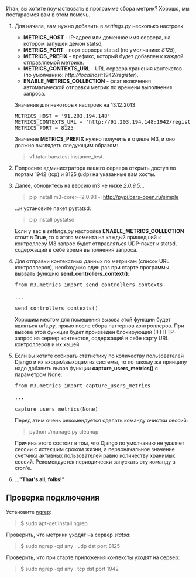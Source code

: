 <!-- 
.. title: Подключение отправки метрик
.. slug: how-install-send-metrics
.. date: 2014/03/19 15:18:39
.. tags: 
.. link: 
.. description: 
.. type: text
-->


Итак, вы хотите поучаствовать в программе сбора метрик? Хорошо, мы постараемся вам в этом помочь.

1. Для начала, вам нужно добавить в _settings.py_ несколько настроек:
   - **METRICS_HOST** - IP-адрес или доменное имя сервера, на котором запущен демон statsd,
   - **METRICS_PORT** - порт сервера statsd (по умолчанию: _8125_),
   - **METRICS_PREFIX** - префикс, который будет добавлен к каждой отправляемой метрике.
   - **METRICS_CONTEXTS_URL** - URL сервера хранения контекстов (по умолчанию: _http://localhost:1942/register_).
   - **ENABLE_METRICS_COLLECTION** - флаг включения автоматической отправки метрик по времени выполнения запроса.

   Значения для некоторых настроек на 13.12.2013:
   <pre>
   METRICS_HOST = '91.203.194.148'
   METRICS_CONTEXTS_URL = 'http://91.203.194.148:1942/register'
   METRICS_PORT = 8125
   </pre>

   Значение **METRICS_PREFIX** нужно получить в отделе М3, и оно должно выглядеть следующим образом:
   > v1.tatar.bars.test.instance_test.

2. Попросите администратора вашего сервера открыть доступ по портам 1942 (tcp) и 8125 (udp) на указанные вам хосты.

3. Далее, обновитесь на версию m3 не ниже _2.0.9.5_...
   >pip install m3-core>=2.0.9.1 -i http://pypi.bars-open.ru/simple

   ...и установите пакет pystatsd:
   >pip install pystatsd

   Если у вас в _settings.py_ настройка **ENABLE_METRICS_COLLECTION** стоит в **True**, то с этого момента на каждый пришедший к контроллеру M3 запрос будет отправляться UDP-пакет к statsd, содержащий в себе время выполнения запроса.

4. Для отправки контекстных данных по метрикам (список URL контроллеров), необходимо один раз при старте программы вызвать
   функцию **send_controllers_context()**:

   <pre>
   from m3.metrics import send_controllers_contexts

   ...

   send_controllers_contexts()
   </pre>

   Хорошим местом для помещения вызова этой функции будет являться _urls.py_, прямо после сбора паттернов контроллеров. При вызове этой функции будет произведен блокирующий (!) HTTP-запрос на сервер контекстов, содержащий в себе карту URL контроллеров и их хэшей.

5. Если вы хотите собирать статистику по количеству пользователей Django и их входам\выходам из системы, то по такому же принципу надо добавить вызов функции **capture_users_metrics()** с параметром None:

   <pre>
   from m3.metrics import capture_users_metrics

   ...

   capture_users_metrics(None)
   </pre>

   Перед этим очень рекомендуется сделать команду очистки сессий:
   >python ./manage.py cleanup

   Причина этого состоит в том, что Django по умолчанию не удаляет сессии с истекшим сроком жизни, а первоначальное
   значение счетчика активных пользователей равно количеству хранимых сессий. Рекомендуется периодически запускать эту команду в cron'е.

6. ...**"That's all, folks!"**

Проверка подключения
--------------------

Установите [ngrep](http://ngrep.sourceforge.net/):
> $ sudo apt-get install ngrep

Проверить, что метрики уходят на сервер _statsd_:
> $ sudo ngrep -qd any . udp dst port 8125

Проверить, что при старте приложения контексты уходят на сервер:
> $ sudo ngrep -qd any . tcp dst port 1942

